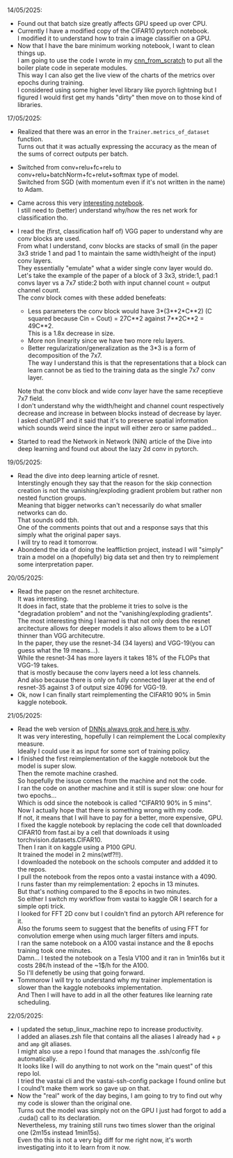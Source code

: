 14/05/2025:  
-   Found out that batch size greatly affects GPU speed up over CPU.  
-   Currently I have a modified copy of the CIFAR10 pytorch notebook.  
    I modified it to understand how to train a image classifier on a GPU.  
-   Now that I have the bare minimum working notebook, I want to clean things up.  
    I am going to use the code I wrote in my [cnn_from_scratch](https://github.com/MauroAbidalCarrer/CNN_from_scratch) to put all the boiler plate code in seperate modules.  
    This way I can also get the live view of the charts of the metrics over epochs during training.  
    I considered using some higher level library like pyorch lightning but I figured I would first get my hands "dirty" then move on to those kind of libraries.  

17/05/2025:
-   Realized that there was an error in the `Trainer.metrics_of_dataset` function.  
    Turns out that it was actually expressing the accuracy as the mean of the sums of correct outputs per batch.  
-   Switched from  conv+relu+fc+relu to conv+relu+batchNorm+fc+relut+softmax type of model.  
    Switched from SGD (with momentum even if it's not written in the name) to Adam.
-   Came across this very [interesting notebook](https://www.kaggle.com/code/kmldas/cifar10-resnet-90-accuracy-less-than-5-min).  
    I still need to (better) understand why/how the res net work for classification tho.  
-   I read the (first, classification half of) VGG paper to understand why are conv blocks are used.  
    From what I understand, conv blocks are stacks of small (in the paper 3x3 stride 1 and pad 1 to maintain the same width/height of the input) conv layers.    
    They essentially "emulate" what a wider single conv layer would do.  
    Let's take the example of the paper of a block of 3 3x3, stride:1, pad:1 convs layer vs a 7x7 stide:2 both with input channel count = output channel count.  
    The conv block comes with these added benefeats:
    -   Less parameters the conv  block would have 3*(3\*\*2\*C\*\*2) (C squared because Cin = Cout) = 27C\*\*2 against 7\*\*2C\*\*2 = 49C\*\*2.  
        This is a 1.8x decrease in size.
    -   More non linearity since we have two more relu layers.  
    -   Better regularization/generalization as the 3*3 is a form of decomposition of the 7x7.  
        The way I understand this is that the representations that a block can learn cannot be as tied to the training data as the single 7x7 conv layer.  

    Note that the conv block and wide conv layer have the same receptieve 7x7 field.  
    I don't understand why the width/height and channel count respectively decrease and increase in between blocks instead of decrease by layer.  
    I asked chatGPT and it said that it's to preserve spatial information which sounds weird since the input will either zero or same padded...  
-   Started to read the Network in Network (NiN) article of the Dive into deep learning and found out about the lazy 2d conv in pytorch.

19/05/2025:
-   Read the dive into deep learning article of resnet.  
    Interstingly enough they say that the reason for the skip connection creation is not the vanishing/exploding gradient problem but rather non nested function groups.  
    Meaning that bigger networks can't necessarily do what smaller networks can do.  
    That sounds odd tbh.  
    One of the comments points that out and a response says that this simply what the original paper says.  
    I will try to read it tomorrow.  
-   Abondend the ida of doing the leaffliction project, instead I will "simply" train a model on a (hopefully) big data set and then try to reimplement some interpretation paper.  

20/05/2025:
-   Read the paper on the resnet architecture.  
    It was interesting.  
    It does in fact, state that the probleme it tries to solve is the "degradation problem" and not the "vanishing/exploding gradients".  
    The most interesting thing I learned is that not only does the resnet arcitecture allows for deeper models it also allows them to be a LOT thinner than VGG architecutre.  
    In the paper, they use the resnet-34 (34 layers) and VGG-19(you can guess what the 19 means...).  
    While the resnet-34 has more layers it takes 18% of the FLOPs that VGG-19 takes.  
    that is mostly because the conv layers need a lot less channels.  
    And also because there is only on fully connected layer at the end of resnet-35 against 3 of output size 4096 for VGG-19.  
-   Ok, now I can finally start reimplementing the CIFAR10 90% in 5min kaggle notebook.  


21/05/2025:
-   Read the web version of [DNNs always grok and here is why](https://imtiazhumayun.github.io/grokking/).  
    It was very interesting, hopefully I can reimplement the Local complexity measure.  
    Ideally I could use it as input for some sort of training policy.  
-   I finished the first reimplementation of the kaggle notebook but the model is super slow.  
    Then the remote machine crashed.  
    So hopefully the issue comes from the machine and not the code.  
    I ran the code on another machine and it still is super slow: one hour for two epochs...  
    Which is odd since the notebook is called "CIFAR10 90% in 5 mins".  
    Now I actually hope that there is something wrong with my code.  
    If not, it means that I will have to pay for a better, more expensive, GPU.  
    I fixed the kaggle notebook by replacing the code cell that downloaded CIFAR10 from fast.ai by a cell that downloads it using torchvision.datasets.CIFAR10.  
    Then I ran it on kaggle using a P100 GPU.  
    It trained the model in 2 mins(wtf?!!).  
    I downloaded the notebook on the schools computer and addded it to the repos.  
    I pull the notebook from the repos onto a vastai instance with a 4090.  
    I runs faster than my reimplementation: 2 epochs in 13 minutes.  
    But that's nothing compared to the 8 epochs in two minutes.  
    So either I switch my workflow from vastai to kaggle OR I search for a simple opti trick.  
    I looked for FFT 2D conv but I couldn't find an pytorch API reference for it.  
    Also the forums seem to suggest that the benefits of using FFT for convolution emerge when using much larger filters amd inputs.  
    I ran the same notebook on a A100 vastai instance and the 8 epochs training took one minutes.  
    Damn...
    I tested the notebook on a Tesla V100 and it ran in 1min16s but it costs 28¢/h instead of the ~1$/h for the A100.  
    So I'll defenetly be using that going forward.  
-   Tommorow I will try to understand why my trainer implementation is slower than the kaggle notebooks implementation.  
    And Then I will have to add in all the other features like learning rate scheduling.  

22/05/2025:
-	I updated the setup_linux_machine repo to increase productivity.  
	I added an aliases.zsh file that contains all the aliases I already had + `p` and `amp` git aliases.  
	I might also use a repo I found that manages the .ssh/config file automatically.  
	It looks like I will do anything to not work on the "main quest" of this repo lol.  
    I tried the vastai cli and the vastai-ssh-config package I found online but I coulnd't make them work so gave up on that.  
-   Now the "real" work of the day begins, I am going to try to find out why my code is slower than the original one.  
    Turns out the model was simply not on the GPU I just had forgot to add a .cuda() call to its declaration.  
    Nevertheless, my training still runs two times slower than the original one (2m15s instead 1min15s).  
    Even tho this is not a very big diff for me right now, it's worth investigating into it to learn from it now.  